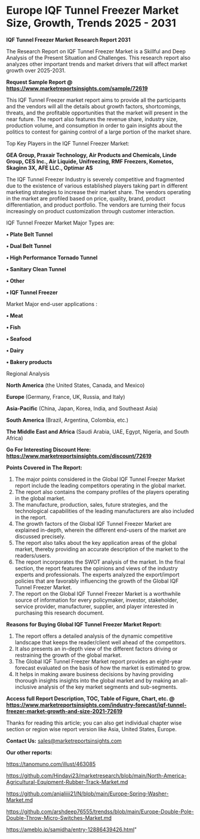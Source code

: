 # Europe IQF Tunnel Freezer Market Size, Growth, Trends 2025 - 2031

<strong>IQF Tunnel Freezer Market Research Report 2031</strong>

The Research Report on IQF Tunnel Freezer Market is a Skillful and Deep Analysis of the Present Situation and Challenges. This research report also analyzes other important trends and market drivers that will affect market growth over 2025-2031.

<strong>Request Sample Report @ <a href=https://www.marketreportsinsights.com/sample/72619>https://www.marketreportsinsights.com/sample/72619</a></strong>

This IQF Tunnel Freezer market report aims to provide all the participants and the vendors will all the details about growth factors, shortcomings, threats, and the profitable opportunities that the market will present in the near future. The report also features the revenue share, industry size, production volume, and consumption in order to gain insights about the politics to contest for gaining control of a large portion of the market share.

Top Key Players in the IQF Tunnel Freezer Market:

<strong>GEA Group, Praxair Technology, Air Products and Chemicals, Linde Group, CES Inc., Air Liquide, Unifreezing, RMF Freezers, Kometos, Skaginn 3X, AFE LLC., Optimar AS</strong>

The IQF Tunnel Freezer Industry is severely competitive and fragmented due to the existence of various established players taking part in different marketing strategies to increase their market share. The vendors operating in the market are profiled based on price, quality, brand, product differentiation, and product portfolio. The vendors are turning their focus increasingly on product customization through customer interaction.

IQF Tunnel Freezer Market Major Types are:

<strong>• Plate Belt Tunnel

• Dual Belt Tunnel

• High Performance Tornado Tunnel

• Sanitary Clean Tunnel

• Other

• IQF Tunnel Freezer</strong>

Market Major end-user applications :

<strong>• Meat

• Fish

• Seafood

• Dairy

• Bakery products</strong>

Regional Analysis

</u><strong><b>North America</b></strong> (the United States, Canada, and Mexico)

<strong><b>Europe </b></strong>(Germany, France, UK, Russia, and Italy)

<strong><b>Asia-Pacific</b></strong> (China, Japan, Korea, India, and Southeast Asia)

<strong><b>South America</b></strong> (Brazil, Argentina, Colombia, etc.)

<strong><b>The Middle East and Africa</b></strong> (Saudi Arabia, UAE, Egypt, Nigeria, and South Africa)

<strong>Go For Interesting Discount Here: <a href=https://www.marketreportsinsights.com/discount/72619>https://www.marketreportsinsights.com/discount/72619</a></strong>

<strong>Points Covered in The Report:</strong>
<ol>
  <li>The major points considered in the Global IQF Tunnel Freezer Market report include the leading competitors operating in the global market.</li>
  <li>The report also contains the company profiles of the players operating in the global market.</li>
  <li>The manufacture, production, sales, future strategies, and the technological capabilities of the leading manufacturers are also included in the report.</li>
  <li>The growth factors of the Global IQF Tunnel Freezer Market are explained in-depth, wherein the different end-users of the market are discussed precisely.</li>
  <li>The report also talks about the key application areas of the global market, thereby providing an accurate description of the market to the readers/users.</li>
  <li>The report incorporates the SWOT analysis of the market. In the final section, the report features the opinions and views of the industry experts and professionals. The experts analyzed the export/import policies that are favorably influencing the growth of the Global IQF Tunnel Freezer Market.</li>
  <li>The report on the Global IQF Tunnel Freezer Market is a worthwhile source of information for every policymaker, investor, stakeholder, service provider, manufacturer, supplier, and player interested in purchasing this research document.</li>
</ol>
<strong>Reasons for Buying Global IQF Tunnel Freezer Market Report:</strong>

<ol>
  <li>The report offers a detailed analysis of the dynamic competitive landscape that keeps the reader/client well ahead of the competitors.</li>
  <li>It also presents an in-depth view of the different factors driving or restraining the growth of the global market.</li>
  <li>The Global IQF Tunnel Freezer Market report provides an eight-year forecast evaluated on the basis of how the market is estimated to grow.</li>
  <li>It helps in making aware business decisions by having providing thorough insights insights into the global market and by making an all-inclusive analysis of the key market segments and sub-segments.</li>
</ol>
<strong>Access full Report Description, TOC, Table of Figure, Chart, etc. @ <a href=https://www.marketreportsinsights.com/industry-forecast/iqf-tunnel-freezer-market-growth-and-size-2021-72619>https://www.marketreportsinsights.com/industry-forecast/iqf-tunnel-freezer-market-growth-and-size-2021-72619</a></strong>


Thanks for reading this article; you can also get individual chapter wise section or region wise report version like Asia, United States, Europe.

<strong>Contact Us:</strong>
sales@marketreportsinsights.com

<strong>Our other reports:</strong>

<a href=https://tanomuno.com/illust/463085>https://tanomuno.com/illust/463085</a>

<a href=https://github.com/Hindavi23/marketresearch/blob/main/North-America-Agricultural-Equipment-Rubber-Track-Market.md>https://github.com/Hindavi23/marketresearch/blob/main/North-America-Agricultural-Equipment-Rubber-Track-Market.md</a>

<a href=https://github.com/anjaliiii21/N/blob/main/Europe-Spring-Washer-Market.md>https://github.com/anjaliiii21/N/blob/main/Europe-Spring-Washer-Market.md</a>

<a href=https://github.com/arshdeep76555/trendss/blob/main/Europe-Double-Pole-Double-Throw-Micro-Switches-Market.md>https://github.com/arshdeep76555/trendss/blob/main/Europe-Double-Pole-Double-Throw-Micro-Switches-Market.md</a>

<a href=https://ameblo.jp/samidha/entry-12886439426.html>https://ameblo.jp/samidha/entry-12886439426.html</a>"
